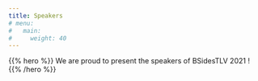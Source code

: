 ```yaml
---
title: Speakers
# menu:
#   main:
#     weight: 40
---
```


{{% hero %}}
We are proud to present the speakers of BSidesTLV 2021 !
{{% /hero %}}
